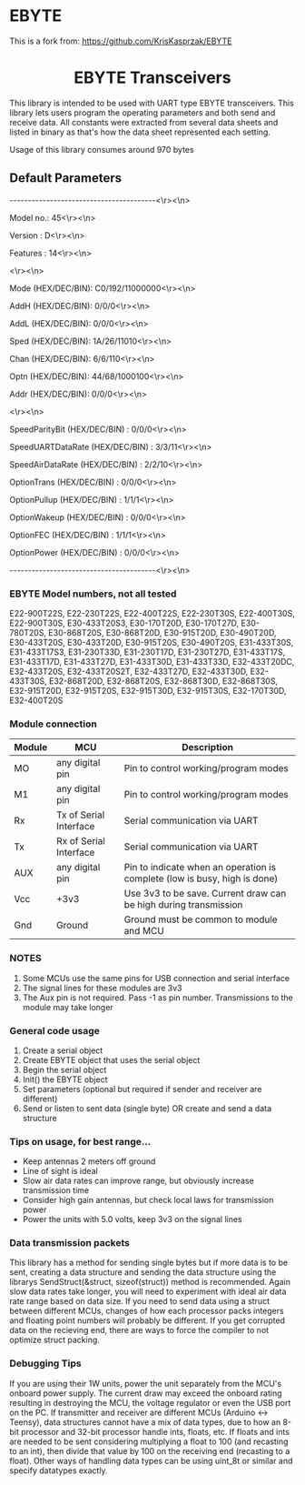 # EBYTE

This is a fork from: https://github.com/KrisKasprzak/EBYTE
 
<b><h1><center>EBYTE Transceivers</center></h1></b>

This library is intended to be used with UART type EBYTE transceivers.
This library lets users program the operating parameters and both send and receive data.
All constants were extracted from several data sheets and listed in binary as that's how the data sheet represented each setting.

Usage of this library consumes around 970 bytes

## Default Parameters

----------------------------------------<\r><\n>

Model no.: 45<\r><\n>

Version  : D<\r><\n>

Features : 14<\r><\n>

<\r><\n>

Mode (HEX/DEC/BIN): C0/192/11000000<\r><\n>

AddH (HEX/DEC/BIN): 0/0/0<\r><\n>

AddL (HEX/DEC/BIN): 0/0/0<\r><\n>

Sped (HEX/DEC/BIN): 1A/26/11010<\r><\n>

Chan (HEX/DEC/BIN): 6/6/110<\r><\n>

Optn (HEX/DEC/BIN): 44/68/1000100<\r><\n>

Addr (HEX/DEC/BIN): 0/0/0<\r><\n>

<\r><\n>

SpeedParityBit (HEX/DEC/BIN)    : 0/0/0<\r><\n>

SpeedUARTDataRate (HEX/DEC/BIN) : 3/3/11<\r><\n>

SpeedAirDataRate (HEX/DEC/BIN)  : 2/2/10<\r><\n>

OptionTrans (HEX/DEC/BIN)       : 0/0/0<\r><\n>

OptionPullup (HEX/DEC/BIN)      : 1/1/1<\r><\n>

OptionWakeup (HEX/DEC/BIN)      : 0/0/0<\r><\n>

OptionFEC (HEX/DEC/BIN)         : 1/1/1<\r><\n>

OptionPower (HEX/DEC/BIN)       : 0/0/0<\r><\n>

----------------------------------------<\r><\n>


<b><h3>EBYTE Model numbers, not all tested</b></h3>

E22-900T22S, E22-230T22S, E22-400T22S, E22-230T30S, E22-400T30S, E22-900T30S, E30-433T20S3, E30-170T20D, E30-170T27D, E30-780T20S, E30-868T20S, E30-868T20D, E30-915T20D, E30-490T20D, E30-433T20S, E30-433T20D, E30-915T20S, E30-490T20S, E31-433T30S, E31-433T17S3, E31-230T33D, E31-230T17D, E31-230T27D, E31-433T17S, E31-433T17D, E31-433T27D, E31-433T30D, E31-433T33D, E32-433T20DC, E32-433T20S, E32-433T20S2T, E32-433T27D, E32-433T30D, E32-433T30S, E32-868T20D, E32-868T20S, E32-868T30D, E32-868T30S,
E32-915T20D, E32-915T20S, E32-915T30D, E32-915T30S, E32-170T30D, E32-400T20S
  
<b><h3> Module connection </b></h3>

| Module | MCU | Description |
|--|--|--|
| MO | any digital pin | Pin to control working/program modes
| M1 | any digital pin | Pin to control working/program modes
| Rx | Tx of Serial Interface | Serial communication via UART
| Tx | Rx of Serial Interface | Serial communication via UART
| AUX | any digital pin | Pin to indicate when an operation is complete (low is busy, high is done)
| Vcc | +3v3 | Use 3v3 to be save. Current draw can be high during transmission
| Gnd | Ground | Ground must be common to module and MCU	

<b><h3>NOTES</b></h3>

1. Some MCUs use the same pins for USB connection and serial interface
2. The signal lines for these modules are 3v3
4. The Aux pin is not required. Pass -1 as pin number. Transmissions to the module may take longer

<b><h3>General code usage</b></h3>

1. Create a serial object
2. Create EBYTE object that uses the serial object
3. Begin the serial object
4. Init() the EBYTE object
5. Set parameters (optional but required if sender and receiver are different)
6. Send or listen to sent data (single byte) OR create and send a data structure

<b><h3>Tips on usage, for best range...</b></h3> 

- Keep antennas 2 meters off ground
- Line of sight is ideal
- Slow air data rates can improve range, but obviously increase transmission time
- Consider high gain antennas, but check local laws for transmission power
- Power the units with 5.0 volts, keep 3v3 on the signal lines
 
<b><h3>Data transmission packets</b></h3>
This library has a method for sending single bytes but if more data is to be sent, creating a data structure and sending the data structure using the librarys SendStruct(&struct, sizeof(struct)) method is recommended.
Again slow data rates take longer, you will need to experiment with ideal air data rate range based on data size.
If you need to send data using a struct between different MCUs, changes of how each processor packs integers and floating point numbers will probably be different.
If you get corrupted data on the recieving end, there are ways to force the compiler to not optimize struct packing.

<b><h3>Debugging Tips</b></h3>

If you are using their 1W units, power the unit separately from the MCU's onboard power supply.
The current draw may exceed the onboard rating resulting in destroying the MCU, the voltage regulator or even the USB port on the PC.
If transmitter and receiver are different MCUs (Arduino <-> Teensy), data structures cannot have a mix of data types, due to how an 8-bit processor and 32-bit processor handle ints, floats, etc.
If floats and ints are needed to be sent considering multiplying a float to 100 (and recasting to an int), then divide that value by 100 on the receiving end (recasting to a float).
Other ways of handling data types can be using uint_8t or similar and specify datatypes exactly.
